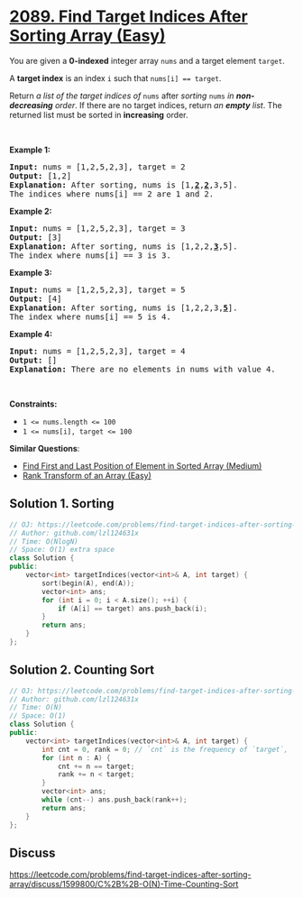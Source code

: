 # [2089. Find Target Indices After Sorting Array (Easy)](https://leetcode.com/problems/find-target-indices-after-sorting-array/)

<p>You are given a <strong>0-indexed</strong> integer array <code>nums</code> and a target element <code>target</code>.</p>

<p>A <strong>target index</strong> is an index <code>i</code> such that <code>nums[i] == target</code>.</p>

<p>Return <em>a list of the target indices of</em> <code>nums</code> after<em> sorting </em><code>nums</code><em> in <strong>non-decreasing</strong> order</em>. If there are no target indices, return <em>an <strong>empty</strong> list</em>. The returned list must be sorted in <strong>increasing</strong> order.</p>

<p>&nbsp;</p>
<p><strong>Example 1:</strong></p>

<pre><strong>Input:</strong> nums = [1,2,5,2,3], target = 2
<strong>Output:</strong> [1,2]
<strong>Explanation:</strong> After sorting, nums is [1,<u><strong>2</strong></u>,<u><strong>2</strong></u>,3,5].
The indices where nums[i] == 2 are 1 and 2.
</pre>

<p><strong>Example 2:</strong></p>

<pre><strong>Input:</strong> nums = [1,2,5,2,3], target = 3
<strong>Output:</strong> [3]
<strong>Explanation:</strong> After sorting, nums is [1,2,2,<u><strong>3</strong></u>,5].
The index where nums[i] == 3 is 3.
</pre>

<p><strong>Example 3:</strong></p>

<pre><strong>Input:</strong> nums = [1,2,5,2,3], target = 5
<strong>Output:</strong> [4]
<strong>Explanation:</strong> After sorting, nums is [1,2,2,3,<u><strong>5</strong></u>].
The index where nums[i] == 5 is 4.
</pre>

<p><strong>Example 4:</strong></p>

<pre><strong>Input:</strong> nums = [1,2,5,2,3], target = 4
<strong>Output:</strong> []
<strong>Explanation:</strong> There are no elements in nums with value 4.
</pre>

<p>&nbsp;</p>
<p><strong>Constraints:</strong></p>

<ul>
	<li><code>1 &lt;= nums.length &lt;= 100</code></li>
	<li><code>1 &lt;= nums[i], target &lt;= 100</code></li>
</ul>


**Similar Questions**:
* [Find First and Last Position of Element in Sorted Array (Medium)](https://leetcode.com/problems/find-first-and-last-position-of-element-in-sorted-array/)
* [Rank Transform of an Array (Easy)](https://leetcode.com/problems/rank-transform-of-an-array/)

## Solution 1. Sorting

```cpp
// OJ: https://leetcode.com/problems/find-target-indices-after-sorting-array/
// Author: github.com/lzl124631x
// Time: O(NlogN)
// Space: O(1) extra space
class Solution {
public:
    vector<int> targetIndices(vector<int>& A, int target) {
        sort(begin(A), end(A));
        vector<int> ans;
        for (int i = 0; i < A.size(); ++i) {
            if (A[i] == target) ans.push_back(i);
        }
        return ans;
    }
};
```

## Solution 2. Counting Sort

```cpp
// OJ: https://leetcode.com/problems/find-target-indices-after-sorting-array/
// Author: github.com/lzl124631x
// Time: O(N)
// Space: O(1)
class Solution {
public:
    vector<int> targetIndices(vector<int>& A, int target) {
        int cnt = 0, rank = 0; // `cnt` is the frequency of `target`, `rank` is the sum of frequencies of all numbers < target
        for (int n : A) {
            cnt += n == target;
            rank += n < target;
        }
        vector<int> ans;
        while (cnt--) ans.push_back(rank++);
        return ans;
    }
};
```

## Discuss

https://leetcode.com/problems/find-target-indices-after-sorting-array/discuss/1599800/C%2B%2B-O(N)-Time-Counting-Sort